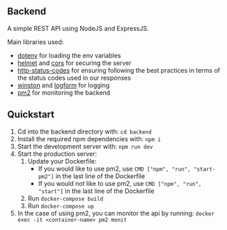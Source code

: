 ## Backend

A simple REST API using NodeJS and ExpressJS.

Main libraries used:

- [dotenv](https://www.npmjs.com/package/dotenv) for loading the env variables
- [helmet](https://www.npmjs.com/package/helmet) and [cors](https://www.npmjs.com/package/cors) for securing the server
- [http-status-codes](https://www.npmjs.com/package/http-status-codes) for ensuring following the best practices in terms of the status codes used in our responses
- [winston](https://www.npmjs.com/package/winston) and [logform](https://www.npmjs.com/package/logform) for logging
- [pm2](https://pm2.keymetrics.io/) for monitoring the backend

## Quickstart

1. Cd into the backend directory with: `cd backend`
2. Install the required npm dependencies with: `npm i`
3. Start the development server with: `npm run dev`
4. Start the production server:
   1. Update your Dockerfile:
      - If you would like to use pm2, use `CMD ["npm", "run", "start-pm2"]` in the last line of the Dockerfile
      - If you would not like to use pm2, use `CMD ["npm", "run", "start"]` in the last line of the Dockerfile
   2. Run `docker-compose build`
   3. Run `docker-compose up`
5. In the case of using pm2, you can monitor the api by running:
   `docker exec -it <container-name> pm2 monit`

